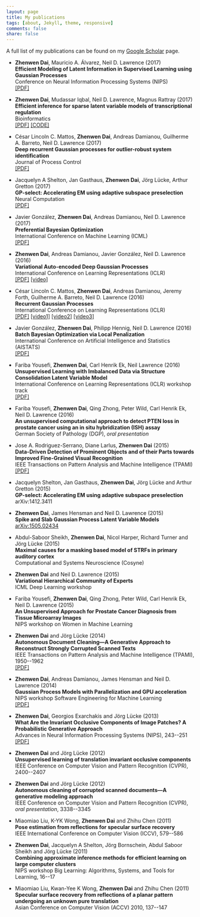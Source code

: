 ```yaml
---
layout: page
title: My publications
tags: [about, Jekyll, theme, responsive]
comments: false
share: false
---
```


 A full list of my publications can be found on my [Google Scholar](http://scholar.google.com/citations?user=F58CO_QAAAAJ&hl=en) page.

+   **Zhenwen Dai**, Mauricio A. Álvarez, Neil D. Lawrence (2017)  
    **Efficient Modeling of Latent Information in Supervised Learning using Gaussian Processes**  
    Conference on Neural Information Processing Systems (NIPS)  
    [[PDF]](https://arxiv.org/abs/1705.09862)

+   **Zhenwen Dai**, Mudassar Iqbal, Neil D. Lawrence, Magnus Rattray (2017)  
    **Efficient inference for sparse latent variable models of transcriptional regulation**  
    Bioinformatics  
    [[PDF]](https://doi.org/10.1093/bioinformatics/btx508) [[CODE]](https://github.com/zhenwendai/SITAR)

+   César Lincoln C. Mattos, **Zhenwen Dai**, Andreas Damianou, Guilherme A. Barreto, Neil D. Lawrence (2017)  
    **Deep recurrent Gaussian processes for outlier-robust system identification**  
    Journal of Process Control  
    [[PDF]](http://www.sciencedirect.com/science/article/pii/S0959152417301233)

+   Jacquelyn A Shelton, Jan Gasthaus, **Zhenwen Dai**, Jörg Lücke, Arthur Gretton (2017)  
    **GP-select: Accelerating EM using adaptive subspace preselection**  
    Neural Computation  
    [[PDF]](http://www.mitpressjournals.org/doi/abs/10.1162/NECO_a_00982)

+   Javier González, **Zhenwen Dai**, Andreas Damianou, Neil D. Lawrence  (2017)  
    **Preferential Bayesian Optimization**  
    International Conference on Machine Learning (ICML)  
    [[PDF]](https://arxiv.org/abs/1704.03651)

+   **Zhenwen Dai**, Andreas Damianou, Javier González, Neil D. Lawrence  (2016)  
    **Variational Auto-encoded Deep Gaussian Processes**  
    International Conference on Learning Representations (ICLR)  
    [[PDF]](http://arxiv.org/abs/1511.06455) [[video]](https://youtu.be/4IryFhMYvn4)

+   César Lincoln C. Mattos, **Zhenwen Dai**, Andreas Damianou, Jeremy Forth, Guilherme A. Barreto, Neil D. Lawrence (2016)  
    **Recurrent Gaussian Processes**  
    International Conference on Learning Representations (ICLR)  
    [[PDF]](http://arxiv.org/abs/1511.06644) [[video1]](https://youtu.be/FuF-uZ83VMw) [[video2]](https://youtu.be/FR-oeGxV6yY) [[video3]](https://youtu.be/AT0HMtoPgjc)

+   Javier González, **Zhenwen Dai**, Philipp Hennig, Neil D. Lawrence (2016)  
    **Batch Bayesian Optimization via Local Penalization**  
    International Conference on Artificial Intelligence and Statistics (AISTATS)  
    [[PDF]](http://arxiv.org/abs/1505.08052)

+   Fariba Yousefi, **Zhenwen Dai**, Carl Henrik Ek, Neil Lawrence (2016)  
    **Unsupervised Learning with Imbalanced Data via Structure Consolidation Latent Variable Model**  
    International Conference on Learning Representations (ICLR) workshop track  
    [[PDF]]()

+   Fariba Yousefi, **Zhenwen Dai**, Qing Zhong, Peter Wild, Carl Henrik Ek, Neil D. Lawrence (2016)  
    **An unsupervised computational approach to detect PTEN loss in prostate cancer using an in situ hybridization (ISH) assay**  
    German Society of Pathology (DGP), *oral presentation*

+   Jose A. Rodriguez-Serrano, Diane Larlus, **Zhenwen Dai** (2015)  
    **Data-Driven Detection of Prominent Objects and of their Parts towards Improved Fine-Grained Visual Recognition**  
    IEEE Transactions on Pattern Analysis and Machine Intelligence (TPAMI)  
    [[PDF]](http://dx.doi.org/10.1109/TPAMI.2015.2509988)

+   Jacquelyn Shelton, Jan Gasthaus, **Zhenwen Dai**, Jörg Lücke and Arthur Gretton (2015)  
    **GP-select: Accelerating EM using adaptive subspace preselection**  
    arXiv:1412.3411  

+   **Zhenwen Dai**, James Hensman and Neil D. Lawrence (2015)  
    **Spike and Slab Gaussian Process Latent Variable Models**  
    [arXiv:1505.02434](http://arxiv.org/abs/1505.02434)  

+   Abdul-Saboor Sheikh, **Zhenwen Dai**, Nicol Harper, Richard Turner and Jörg Lücke (2015)  
    **Maximal causes for a masking based model of STRFs in primary auditory cortex**  
    Computational and Systems Neuroscience (Cosyne)  

+   **Zhenwen Dai** and Neil D. Lawrence (2015)  
    **Variational Hierarchical Community of Experts**  
    ICML Deep Learning workshop  

+   Fariba Yousefi, **Zhenwen Dai**, Qing Zhong, Peter Wild, Carl Henrik Ek, Neil D. Lawrence (2015)  
    **An Unsupervised Approach for Prostate Cancer Diagnosis from Tissue Microarray Images**  
    NIPS workshop on Women in Machine Learning

+   **Zhenwen Dai** and Jörg Lücke (2014)  
    **Autonomous Document Cleaning—A Generative Approach to Reconstruct Strongly Corrupted Scanned Texts**  
    IEEE Transactions on Pattern Analysis and Machine Intelligence (TPAMI), 1950--1962  
    [[PDF]](http://dx.doi.org/10.1109/TPAMI.2014.2313126)

+   **Zhenwen Dai**, Andreas Damianou, James Hensman and Neil D. Lawrence (2014)  
    **Gaussian Process Models with Parallelization and GPU acceleration**  
    NIPS workshop Software Engineering for Machine Learning  
    [[PDF]](http://arxiv.org/abs/1410.4984)

+   **Zhenwen Dai**, Georgios Exarchakis and Jörg Lücke (2013)  
    **What Are the Invariant Occlusive Components of Image Patches? A Probabilistic Generative Approach**  
    Advances in Neural Information Processing Systems (NIPS), 243--251  
    [[PDF]](http://papers.nips.cc/paper/5195-what-are-the-invariant-occlusive-components-of-image-patches-a-probabilistic-generative-approach.pdf)

+   **Zhenwen Dai** and Jörg Lücke (2012)  
    **Unsupervised learning of translation invariant occlusive components**  
    IEEE Conference on Computer Vision and Pattern Recognition (CVPR), 2400--2407  

+   **Zhenwen Dai** and Jörg Lücke (2012)  
    **Autonomous cleaning of corrupted scanned documents—A generative modeling approach**  
    IEEE Conference on Computer Vision and Pattern Recognition (CVPR), *oral presentation*, 3338--3345  

+   Miaomiao Liu, K-YK Wong, **Zhenwen Dai** and Zhihu Chen (2011)  
    **Pose estimation from reflections for specular surface recovery**  
    IEEE International Conference on Computer Vision (ICCV), 579--586  

+   **Zhenwen Dai**, Jacquelyn A Shelton, Jörg Bornschein, Abdul Saboor Sheikh and Jörg Lücke (2011)  
    **Combining approximate inference methods for efficient learning on large computer clusters**  
    NIPS workshop Big Learning: Algorithms, Systems, and Tools for Learning, 16--17  

+   Miaomiao Liu, Kwan-Yee K Wong, **Zhenwen Dai** and Zhihu Chen (2011)  
    **Specular surface recovery from reflections of a planar pattern undergoing an unknown pure translation**  
    Asian Conference on Computer Vision (ACCV) 2010, 137--147  
